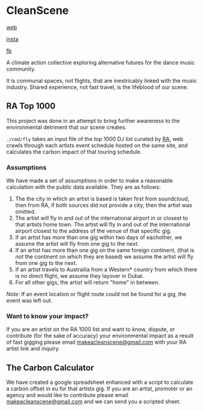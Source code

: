 # CleanScene

[web](https://cleanscene.club) 

[insta](https://www.instagram.com/cleanscene.club)

[fb](https://www.facebook.com/makeacleanscene)

A climate action collective exploring alternative futures for the dance music community.

It is communal spaces, not flights, that are inextricably linked with the music industry. 
Shared experience, not fast travel, is the lifeblood of our scene.

## RA Top 1000

This project was done in an attempt to bring further awareness to the environmental detriment that our scene creates.

`./cmd/fly` takes an input file of the top 1000 DJ list curated by [RA](https://www.residentadvisor.net/), web crawls through each artists event schedule hosted on the same site, and calculates the carbon impact of that touring schedule.

### Assumptions
We have made a set of assumptions in order to make a reasonable calculation with the public data available. They are as follows:
1. The the city in which an artist is based is taken first from soundcloud, then from RA, if both sources did not provide a city, then the artist was omitted.
1. The artist will fly in and out of the international airport in or closest to that artists home town.
The artist will fly in and out of the international airport closest to the address of the venue of that specific gig.
1. If an artist has more than one gig within two days of eachother, we assume the artist will fly from one gig to the next.
1. If an artist has more than one gig on the same foreign continent, (that is _not_ the continent on which they are based) we assume the artist will fly from one gig to the next.
1. If an artist travels to Austrailia from a Western* country from which there is no direct flight, we assume they layover in Dubai. 
1. For all other gigs, the artist will return "home" in between.

*Note*: If an event location or flight route could not be found for a gig, the event was left out.

### Want to know your impact?
If you are an artist on the RA 1000 list and want to know, dispute, or contribute (for the sake of accuracy) your environmental impact as a result of fast gigging please email makeacleanscene@gmail.com with your RA artist link and inquiry.


## The Carbon Calculator

We have created a google spreadsheet enhanced with a script to calculate a carbon offset in eu for that artists gig.
If you are an artist, promoter or an agency and would like to contribute please email makeacleanscene@gmail.com and we can send you a scripted sheet.
